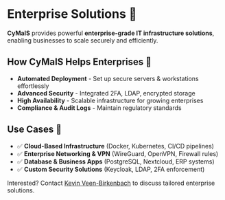 # Enterprise Solutions 🏢

**CyMaIS** provides powerful **enterprise-grade IT infrastructure solutions**, enabling businesses to scale securely and efficiently.

## How CyMaIS Helps Enterprises 🔧
- **Automated Deployment** - Set up secure servers & workstations effortlessly
- **Advanced Security** - Integrated 2FA, LDAP, encrypted storage
- **High Availability** - Scalable infrastructure for growing enterprises
- **Compliance & Audit Logs** - Maintain regulatory standards

## Use Cases 💼
- ✅ **Cloud-Based Infrastructure** (Docker, Kubernetes, CI/CD pipelines)
- ✅ **Enterprise Networking & VPN** (WireGuard, OpenVPN, Firewall rules)
- ✅ **Database & Business Apps** (PostgreSQL, Nextcloud, ERP systems)
- ✅ **Custom Security Solutions** (Keycloak, LDAP, 2FA enforcement)

Interested? Contact [Kevin Veen-Birkenbach](mailto:kevin@veen.world) to discuss tailored enterprise solutions.